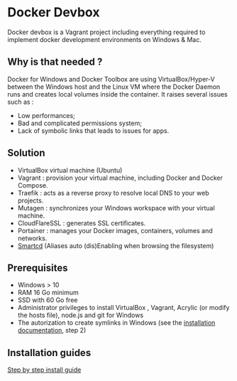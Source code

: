 ﻿# Docker Devbox

Docker devbox is a Vagrant project including everything required to implement docker development environments on 
Windows & Mac.

## Why is that needed ?

Docker for Windows and Docker Toolbox are using VirtualBox/Hyper-V between the Windows host and the Linux VM where the Docker Daemon runs and creates local volumes inside the container. It raises several issues such as :

* Low performances;
* Bad and complicated permissions system;
* Lack of symbolic links that leads to issues for apps.

## Solution

- VirtualBox virtual machine (Ubuntu)
- Vagrant : provision your virtual machine, including Docker and Docker Compose.
- Traefik : acts as a reverse proxy to resolve local DNS to your web projects.
- Mutagen : synchronizes your Windows workspace with your virtual machine.
- CloudFlareSSL : generates SSL certificates.
- Portainer : manages your Docker images, containers, volumes and networks.
- [Smartcd](https://github.com/cxreg/smartcd) (Aliases auto (dis)Enabling when browsing the filesystem)

## Prerequisites
- Windows > 10
- RAM 16 Go minimum
- SSD with 60 Go free
- Administrator privileges to install VirtualBox , Vagrant, Acrylic (or modify the hosts file), node.js and git for Windows
- The autorization to create symlinks in Windows (see the [installation documentation](docs/installation_guides/Install.en.md), step 2)

## Installation guides

[Step by step install guide](docs/installation_guides/Install.en.md)